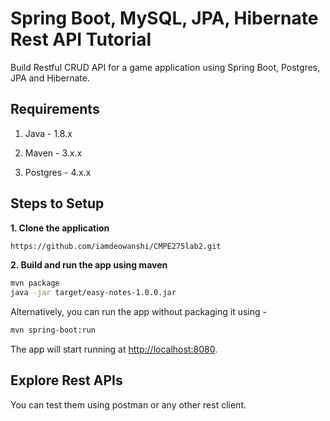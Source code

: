 # Spring Boot, MySQL, JPA, Hibernate Rest API Tutorial

Build Restful CRUD API for a game application using Spring Boot, Postgres, JPA and Hibernate.

## Requirements

1. Java - 1.8.x

2. Maven - 3.x.x

3. Postgres - 4.x.x

## Steps to Setup

**1. Clone the application**

```bash
https://github.com/iamdeowanshi/CMPE275lab2.git
```

**2. Build and run the app using maven**

```bash
mvn package
java -jar target/easy-notes-1.0.0.jar
```

Alternatively, you can run the app without packaging it using -

```bash
mvn spring-boot:run
```

The app will start running at <http://localhost:8080>.

## Explore Rest APIs

You can test them using postman or any other rest client.



